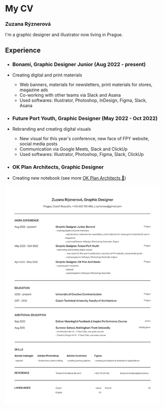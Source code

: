 # My CV

### Zuzana Rýznerová

I'm a graphic designer and illustrator now living in Prague.

## Experience

- ### Bonami, Graphic Designer Junior (Aug 2022 - present)
- Creating digital and print materials
  - Web banners, materials for newsletters, print materials for stores, magazine ads
  - Co-working with other teams via Slack and Asana
  - Used softwares: Illustrator, Photoshop, InDesign, Figma, Slack, Asana

- ### Future Port Youth, Graphic Designer (May 2022 - Oct 2022)
- Rebranding and creating digital visuals
  - New visual for this year's conference, new face of FPY website, social media posts
  - Communication via Google Meets, Slack and ClickUp
  - Used softwares: Illustrator, Photoshop, Figma, Slack, ClickUp

- ### OK Plan Architects, Graphic Designer
- Creating new notebook (see more [OK Plan Architects 📐](03-content-first/index.md))

![CV](CV.jpg)
